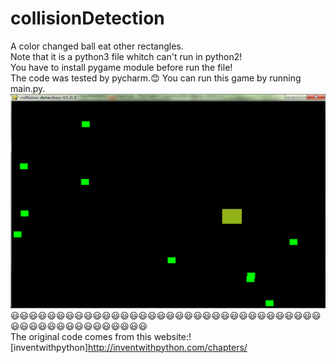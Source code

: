 # collisionDetection
A color changed ball eat other rectangles.<br>
Note that it is a python3 file whitch can't run in python2!<br>
You have to install pygame module before run the file!<br>
The code was tested by pycharm.:blush:
You can run this game by running main.py.
![](https://github.com/Nick-Aaron/collisionDetection/blob/master/gameRun.png)<br>
:smiley::smiley::smiley::smiley::smiley::smiley::smiley::smiley::smiley::smiley::smiley::smiley::smiley::smiley::smiley::smiley::smiley::smiley::smiley::smiley::smiley::smiley::smiley::smiley::smiley::smiley::smiley::smiley::smiley::smiley::smiley::smiley::smiley::smiley::smiley::smiley::smiley::smiley::smiley::smiley::smiley::smiley::smiley::smiley::smiley::smiley::smiley::smiley::smiley:<br>
The original code comes from this website:![inventwithpython]http://inventwithpython.com/chapters/
